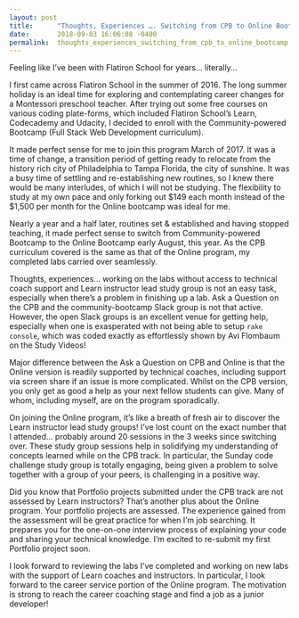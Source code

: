 ```yaml
---
layout: post
title:      "Thoughts, Experiences …. Switching from CPB to Online Bootcamp"
date:       2018-09-03 16:06:08 -0400
permalink:  thoughts_experiences_switching_from_cpb_to_online_bootcamp
---
```



Feeling like I’ve been with Flatiron School for years… literally… 

I first came across Flatiron School in the summer of 2016. The long summer holiday is an ideal time for exploring and contemplating career changes for a Montessori preschool teacher. After trying out some free courses on various coding plate-forms, which included Flatiron School’s Learn, Codecademy and Udacity, I decided to enroll with the Community-powered Bootcamp (Full Stack Web Development curriculum). 

It made perfect sense for me to join this program March of 2017. It was a time of change, a transition period of getting ready to relocate from the history rich city of Philadelphia to Tampa Florida, the city of sunshine. It was a busy time of settling and re-establishing new routines, so I knew there would be many interludes, of which I will not be studying. The flexibility to study at my own pace and only forking out $149 each month instead of the $1,500 per month for the Online bootcamp was ideal for me.

Nearly a year and a half later, routines set & established and having stopped teaching, it made perfect sense to switch from Community-powered Bootcamp to the Online Bootcamp early August, this year. As the CPB curriculum covered is the same as that of the Online program, my completed labs carried over seamlessly. 

Thoughts, experiences… working on the labs without access to technical coach support and Learn instructor lead study group is not an easy task, especially when there’s a problem in finishing up a lab. Ask a Question on the CPB and the community-bootcamp Slack group is not that active. However, the open Slack groups is an excellent venue for getting help, especially when one is exasperated with not being able to setup ```rake console```, which was coded exactly as effortlessly shown by Avi Flombaum on the Study Videos!

Major difference between the Ask a Question on CPB and Online is that the Online version is readily supported by technical coaches, including support via screen share if an issue is more complicated. Whilst on the CPB version, you only get as good a help as your next fellow students can give. Many of whom, including myself, are on the program sporadically.

On joining the Online program, it’s like a breath of fresh air to discover the Learn instructor lead study groups! I’ve lost count on the exact number that I attended… probably around 20 sessions in the 3 weeks since switching over. These study group sessions help in solidifying my understanding of concepts learned while on the CPB track. In particular, the Sunday code challenge study group is totally engaging, being given a problem to solve together with a group of your peers, is challenging in a positive way.   

Did you know that Portfolio projects submitted under the CPB track are not assessed by Learn instructors? That’s another plus about the Online program. Your portfolio projects are assessed. The experience gained from the assessment will be great practice for when I’m job searching. It prepares you for the one-on-one interview process of explaining your code and sharing your technical knowledge. I’m excited to re-submit my first Portfolio project soon.

I look forward to reviewing  the labs I’ve completed and working on new labs with the support of Learn coaches and instructors. In particular, I look forward to the career service portion of the Online program. The motivation is strong to reach the career coaching stage and find a job as a junior developer!

